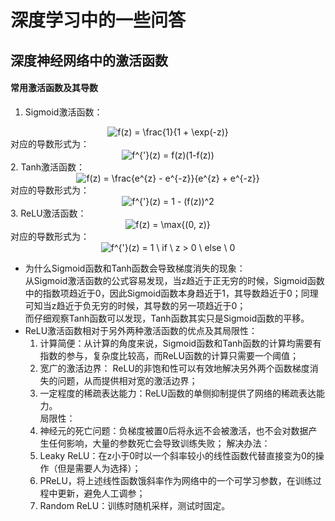 # 深度学习中的一些问答  
## 深度神经网络中的激活函数  
#### 常用激活函数及其导数  
1. Sigmoid激活函数：  
  <center> <img src="https://latex.codecogs.com/gif.latex?f(z)&space;=&space;\frac{1}{1&space;&plus;&space;\exp(-z)}" title="f(z) = \frac{1}{1 + \exp(-z)}" /> </center>  
  对应的导数形式为：  
  <center> <img src="https://latex.codecogs.com/gif.latex?f^{'}(z)&space;=&space;f(z)(1-f(z))" title="f^{'}(z) = f(z)(1-f(z))" /> </center>  
2. Tanh激活函数：  
  <center> <img src="https://latex.codecogs.com/gif.latex?f(z)&space;=&space;\frac{e^{z}&space;-&space;e^{-z}}{e^{z}&space;&plus;&space;e^{-z}}" title="f(z) = \frac{e^{z} - e^{-z}}{e^{z} + e^{-z}}" /> </center>  
  对应的导数形式为：  
  <center> <img src="https://latex.codecogs.com/gif.latex?f^{'}(z)&space;=&space;1&space;-&space;(f(z))^2" title="f^{'}(z) = 1 - (f(z))^2" /> </center>  
3. ReLU激活函数：  
  <center> <img src="https://latex.codecogs.com/gif.latex?f(z)&space;=&space;\max{(0,&space;z)}" title="f(z) = \max{(0, z)}" /> </center>  
  对应的导数形式为：  
  <center> <img src="https://latex.codecogs.com/gif.latex?f^{'}(z)&space;=&space;1&space;\&space;if&space;\&space;z&space;>&space;0&space;\&space;else&space;\&space;0" title="f^{'}(z) = 1 \ if \ z > 0 \ else \ 0" /> </center>  

* 为什么Sigmoid函数和Tanh函数会导致梯度消失的现象：  
  从Sigmoid激活函数的公式容易发现，当z趋近于正无穷的时候，Sigmoid函数中的指数项趋近于0，因此Sigmoid函数本身趋近于1，其导数趋近于0；同理可知当z趋近于负无穷的时候，其导数的另一项趋近于0；  
  而仔细观察Tanh函数可以发现，Tanh函数其实只是Sigmoid函数的平移。  
* ReLU激活函数相对于另外两种激活函数的优点及其局限性：  
  1. 计算简便：从计算的角度来说，Sigmoid函数和Tanh函数的计算均需要有指数的参与，复杂度比较高，而ReLU函数的计算只需要一个阈值；  
  2. 宽广的激活边界： ReLU的非饱和性可以有效地解决另外两个函数梯度消失的问题，从而提供相对宽的激活边界；  
  3. 一定程度的稀疏表达能力：ReLU函数的单侧抑制提供了网络的稀疏表达能力。  
  局限性：  
  1. 神经元的死亡问题：负梯度被置0后将永远不会被激活，也不会对数据产生任何影响，大量的参数死亡会导致训练失败；
  解决办法：  
  1. Leaky ReLU：在z小于0时以一个斜率较小的线性函数代替直接变为0的操作（但是需要人为选择）；  
  2. PReLU，将上述线性函数饿斜率作为网络中的一个可学习参数，在训练过程中更新，避免人工调参；  
  3. Random ReLU：训练时随机采样，测试时固定。  


